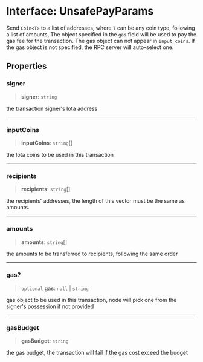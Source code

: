 # Interface: UnsafePayParams

Send `Coin<T>` to a list of addresses, where `T` can be any coin type, following a list of amounts,
The object specified in the `gas` field will be used to pay the gas fee for the transaction. The gas
object can not appear in `input_coins`. If the gas object is not specified, the RPC server will
auto-select one.

## Properties

### signer

> **signer**: `string`

the transaction signer's Iota address

---

### inputCoins

> **inputCoins**: `string`[]

the Iota coins to be used in this transaction

---

### recipients

> **recipients**: `string`[]

the recipients' addresses, the length of this vector must be the same as amounts.

---

### amounts

> **amounts**: `string`[]

the amounts to be transferred to recipients, following the same order

---

### gas?

> `optional` **gas**: `null` \| `string`

gas object to be used in this transaction, node will pick one from the signer's possession if not
provided

---

### gasBudget

> **gasBudget**: `string`

the gas budget, the transaction will fail if the gas cost exceed the budget
